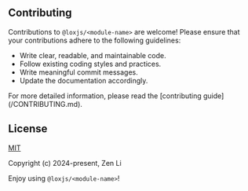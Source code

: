 
## Contributing

Contributions to `@loxjs/<module-name>` are welcome! Please ensure that your contributions adhere to the following guidelines:

 - Write clear, readable, and maintainable code.
 - Follow existing coding styles and practices.
 - Write meaningful commit messages.
 - Update the documentation accordingly.

For more detailed information, please read the [contributing guide](<repo-url>/CONTRIBUTING.md).

## License

[MIT](https://opensource.org/licenses/MIT)

Copyright (c) 2024-present, Zen Li

Enjoy using `@loxjs/<module-name>`!